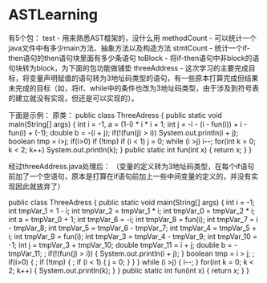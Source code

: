 # ASTLearning
有5个包：
test - 用来熟悉AST框架的，没什么用
methodCount - 可以统计一个java文件中有多少main方法、抽象方法以及构造方法
stmtCount - 统计一个if-then语句的then语句块里面有多少条语句
toBlock - 将if-then语句中非block的语句块转为block，为下面的包功能做铺垫
threeAddress - 这次学习的主要完成目标，将变量声明赋值的语句转为3地址码类型的语句，有一些原本打算完成但结果未完成的目标（如，将if、while中的条件也改为3地址码类型，由于涉及到符号表的建立就没有实现，但还是可以实现的）。

下面是示例：
原类：
public class ThreeAdress {
	public static void main(String[] args) {
		int i = -1, a = (1-i) * i * i + 1;
		int j = -i - (i - fun(i)) + i - fun(i) + (-1);
		double b = -(i + j);
		if(!(fun(j) > i))
			System.out.println(i + j);
		boolean tmp = i>j;
		if(i>0)
			if (!tmp)
				if (i < 1)
					j = 0;
		while (i >j)
			i--;
		for(int k = 0; k < 2; k++)
			System.out.println(k);
	}
	public static int fun(int x) {
		return x;
	}
}


经过threeAddress.java处理后：
（变量的定义转为3地址码类型，在每个if语句前加了一个空语句，原本是打算在if语句前加上一些中间变量的定义的，并没有实现因此就放弃了）

public class ThreeAdress {
	public static void main(String[] args) {
		int i = -1;
		int tmpVar_1 = 1 - i;
		int tmpVar_2 = tmpVar_1 * i;
		int tmpVar_0 = tmpVar_2 * i;
		int a = tmpVar_0 + 1;
		int tmpVar_6 = -i;
		int tmpVar_8 = fun(i);
		int tmpVar_7 = i - tmpVar_8;
		int tmpVar_5 = tmpVar_6 - tmpVar_7;
		int tmpVar_4 = tmpVar_5 + i;
		int tmpVar_9 = fun(i);
		int tmpVar_3 = tmpVar_4 - tmpVar_9;
		int tmpVar_10 = -1;
		int j = tmpVar_3 + tmpVar_10;
		double tmpVar_11 = i + j;
		double b = -tmpVar_11;
		;
		if(!(fun(j) > i)) {
			System.out.println(i + j);
		}
		boolean tmp = i > j;
		;
		if(i>0) {
			;
			if (!tmp) {
				;
				if (i < 1) {
					j = 0;
				}
			}
		}
		while (i >j) {
			i--;
		}
		for(int k = 0; k < 2; k++) {
			System.out.println(k);
		}
	}
	public static int fun(int x) {
		return x;
	}
}
